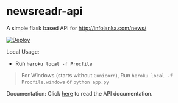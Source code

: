# newsreadr-api
A simple flask based API for http://infolanka.com/news/


[![Deploy](https://www.herokucdn.com/deploy/button.svg)](https://heroku.com/deploy?template=https://github.com/chehanr/newsreadr-api)

Local Usage: 

 - Run `heroku local -f Procfile`

> For Windows (starts without `Gunicorn`), 
> Run `heroku local -f Procfile.windows` or `python app.py`

Documentation: Click [here](https://newsreadr.herokuapp.com/apidocs/) to read the API documentation.
